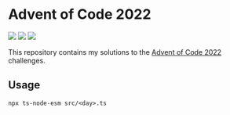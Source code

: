 # Advent of Code 2022

![](https://img.shields.io/badge/day%20📅-16-blue)
![](https://img.shields.io/badge/stars%20⭐-16-yellow)
![](https://img.shields.io/badge/days%20completed-8-red)


This repository contains my solutions to the [Advent of Code 2022](https://adventofcode.com/2022) challenges.

## Usage
```
npx ts-node-esm src/<day>.ts
```